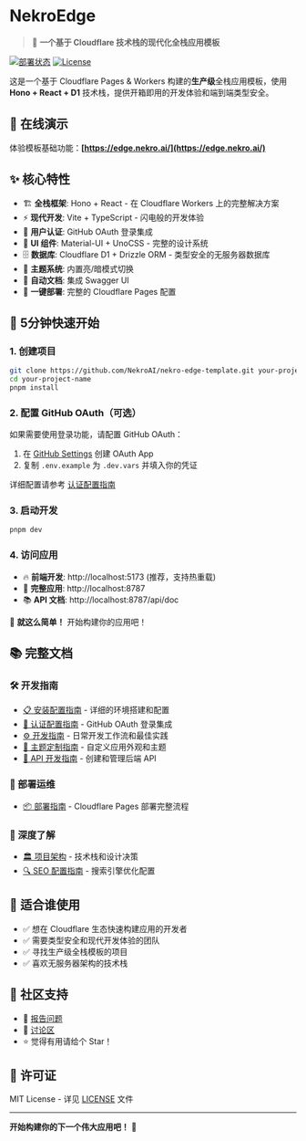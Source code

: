 # NekroEdge

> 🚀 **一个基于 Cloudflare 技术栈的现代化全栈应用模板**

[![部署状态](https://img.shields.io/badge/部署-在线-brightgreen)](https://edge.nekro.ai/) [![License](https://img.shields.io/badge/license-MIT-blue.svg)](./LICENSE)

这是一个基于 Cloudflare Pages & Workers 构建的**生产级**全栈应用模板，使用 **Hono + React + D1** 技术栈，提供开箱即用的开发体验和端到端类型安全。

## 🌟 在线演示

体验模板基础功能：**[https://edge.nekro.ai/](https://edge.nekro.ai/)**

## ✨ 核心特性

- 🏗️ **全栈框架**: Hono + React - 在 Cloudflare Workers 上的完整解决方案
- ⚡ **现代开发**: Vite + TypeScript - 闪电般的开发体验
- 🔐 **用户认证**: GitHub OAuth 登录集成
- 🎨 **UI 组件**: Material-UI + UnoCSS - 完整的设计系统
- 🗄️ **数据库**: Cloudflare D1 + Drizzle ORM - 类型安全的无服务器数据库
- 🌙 **主题系统**: 内置亮/暗模式切换
- 📖 **自动文档**: 集成 Swagger UI
- 🚀 **一键部署**: 完整的 Cloudflare Pages 配置

## 🚀 5分钟快速开始

### 1. 创建项目

```bash
git clone https://github.com/NekroAI/nekro-edge-template.git your-project-name
cd your-project-name
pnpm install
```

### 2. 配置 GitHub OAuth（可选）

如果需要使用登录功能，请配置 GitHub OAuth：

1. 在 [GitHub Settings](https://github.com/settings/applications/new) 创建 OAuth App
2. 复制 `.env.example` 为 `.dev.vars` 并填入你的凭证

详细配置请参考 [认证配置指南](./docs/AUTHENTICATION.md)

### 3. 启动开发

```bash
pnpm dev
```

### 4. 访问应用

- 🔥 **前端开发**: http://localhost:5173 (推荐，支持热重载)
- 🔗 **完整应用**: http://localhost:8787
- 📚 **API 文档**: http://localhost:8787/api/doc

🎉 **就这么简单！** 开始构建你的应用吧！

## 📚 完整文档

### 🛠️ 开发指南

- [📋 安装配置指南](./docs/INSTALLATION.md) - 详细的环境搭建和配置
- [🔐 认证配置指南](./docs/AUTHENTICATION.md) - GitHub OAuth 登录集成
- [⚙️ 开发指南](./docs/DEVELOPMENT.md) - 日常开发工作流和最佳实践
- [🎨 主题定制指南](./docs/THEMING.md) - 自定义应用外观和主题
- [🔌 API 开发指南](./docs/API_GUIDE.md) - 创建和管理后端 API

### 🚀 部署运维

- [📦 部署指南](./docs/DEPLOYMENT.md) - Cloudflare Pages 部署完整流程

### 📖 深度了解

- [🏛️ 项目架构](./docs/ARCHITECTURE.md) - 技术栈和设计决策
- [🔍 SEO 配置指南](./docs/SEO_GUIDE.md) - 搜索引擎优化配置

## 🎯 适合谁使用

- ✅ 想在 Cloudflare 生态快速构建应用的开发者
- ✅ 需要类型安全和现代开发体验的团队
- ✅ 寻找生产级全栈模板的项目
- ✅ 喜欢无服务器架构的技术栈

## 🤝 社区支持

- 🐛 [报告问题](https://github.com/NekroAI/nekro-edge-template/issues)
- 💬 [讨论区](https://github.com/NekroAI/nekro-edge-template/discussions)
- ⭐ 觉得有用请给个 Star！

## 📄 许可证

MIT License - 详见 [LICENSE](./LICENSE) 文件

---

**开始构建你的下一个伟大应用吧！** 🚀
